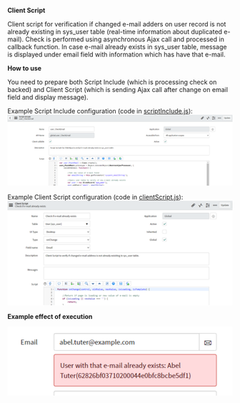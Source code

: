 **Client Script**

Client script for verification if changed e-mail adders on user record is not already existing in sys_user table (real-time information about duplicated e-mail). Check is performed using asynchronous Ajax call and processed in callback function. In case e-mail already exists in sys_user table, message is displayed under email field with information which has have that e-mail.

**How to use**

You need to prepare both Script Include (which is processing check on backed) and Client Script (which is sending Ajax call after change on email field and display message).

Example Script Include configuration (code in [scriptInclude.js](scriptInclude.js)):
![Coniguration_SI](ScreenShot_2.PNG)

Example Client Script configuration (code in [clientScript.js](clientScript.js)):
![Coniguration_CS](ScreenShot_1.PNG)

**Example effect of execution**

![Coniguration_SI](ScreenShot_3.PNG)

